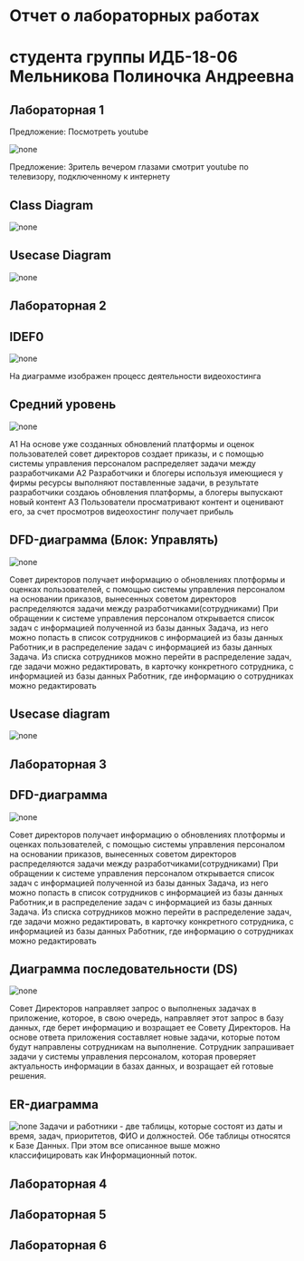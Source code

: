 # Отчет о лабораторных работах
# студента группы ИДБ-18-06 Мельникова Полиночка Андреевна

## Лабораторная 1
Предложение: Посмотреть youtube

![none](https://github.com/Severyanochka/Severyanochka.github.io/blob/main/Лабораторная%201/model.png)

Предложение: Зритель вечером глазами смотрит youtube по телевизору, подключенному к интернету

## Class Diagram
![none](https://github.com/Severyanochka/Severyanochka.github.io/blob/main/Лабораторная%201/Class%20Diagram.png)
## Usecase Diagram
![none](https://github.com/Severyanochka/Severyanochka.github.io/blob/main/Лабораторная%201/Usecase%20Diagram.png)

## Лабораторная 2
## IDEF0
![none](https://github.com/Severyanochka/Severyanochka.github.io/blob/main/Лабораторная%201/01_A0.png)

На диаграмме изображен процесс деятельности видеохостинга

## Средний уровень
![none](https://github.com/Severyanochka/Severyanochka.github.io/blob/main/Лабораторная%201/02_A0.png)

А1 На основе уже созданных обновлений платформы и оценок пользователей совет директоров создает приказы, и с помощью системы управления персоналом распределяет задачи между разработчиками
А2 Разработчики и блогеры используя имеющиеся у фирмы ресурсы выполняют поставленные задачи, в результате разработчики создаюь обновления платформы, а блогеры выпускают новый контент
А3 Пользователи просматривают контент и оценивают его, за счет просмотров видеохостинг получает прибыль

## DFD-диаграмма (Блок: Управлять)
![none](https://github.com/Severyanochka/Severyanochka.github.io/blob/main/Лабораторная%201/03_A1.png)

Совет директоров получает информацию о обновлениях плотформы и оценках пользователей, с помощью системы управления персоналом на основании приказов, вынесенных советом директоров распределяются задачи между разработчиками(сотрудниками)
При обращении к системе управления персоналом открывается список задач с информацией полученной из базы данных Задача, из него можно попасть в список сотрудников с информацией из базы данных Работник,и в распределение задач с информацией из базы данных Задача.
Из списка сотрудников можно перейти в распределение задач, где задачи можно редактировать, в карточку конкретного сотрудника, с информацией из базы данных Работник, где информацию о сотрудниках можно редактировать

## Usecase diagram
![none](https://github.com/Severyanochka/Severyanochka.github.io/blob/main/Лабораторная%201/fL7DIiD043vtdsB8IGy57q2agUT0RfwNP6r3qwniDdYmGXl5avYhu4byWI06WctQLvXv8oUaqTnbMNRuVhxPsPsaLXgRBMEHBgBaHXgv11bORU1EZAOoMCoCpfBmKiSCNSqZgyJ8DKRVTiWqPWaBjGcL6KBtWxmiLO5CrRyJOtLjmMemqMnk8OoC2coa4z7Trpy3cOA3R_I2NrWxHzWxmg.png)

## Лабораторная 3
## DFD-диаграмма
![none](https://github.com/Severyanochka/Severyanochka.github.io/blob/main/Лабораторная%201/03_A1.png)

Совет директоров получает информацию о обновлениях плотформы и оценках пользователей, с помощью системы управления персоналом на основании приказов, вынесенных советом директоров распределяются задачи между разработчиками(сотрудниками)
При обращении к системе управления персоналом открывается список задач с информацией полученной из базы данных Задача, из него можно попасть в список сотрудников с информацией из базы данных Работник,и в распределение задач с информацией из базы данных Задача.
Из списка сотрудников можно перейти в распределение задач, где задачи можно редактировать, в карточку конкретного сотрудника, с информацией из базы данных Работник, где информацию о сотрудниках можно редактировать

## Диаграмма последовательности (DS)
![none](https://github.com/Severyanochka/Severyanochka.github.io/blob/main/Лабораторная%201/DS.png)

Совет Директоров направляет запрос о выполненых задачах в приложение, которое, в свою очередь, направляет этот запрос в базу данных, где берет информацию и возращает ее Совету Директоров. На основе ответа приложения составляет новые задачи, которые потом будут направлены сотрудникам на выполнение. Сотрудник запрашивает задачи у системы управления персоналом, которая проверяет актуальность информации в базах данных, и возращает ей готовые решения. 

## ER-диаграмма
![none](https://github.com/Severyanochka/Severyanochka.github.io/blob/main/Лабораторная%201/ERD.png)
Задачи и работники - две таблицы, которые состоят из даты и время, задач, приоритетов, ФИО и должностей. Обе таблицы относятся к Базе Данных. При этом все описанное выше можно классифицировать как Информационный поток.

## Лабораторная 4

## Лабораторная 5

## Лабораторная 6
